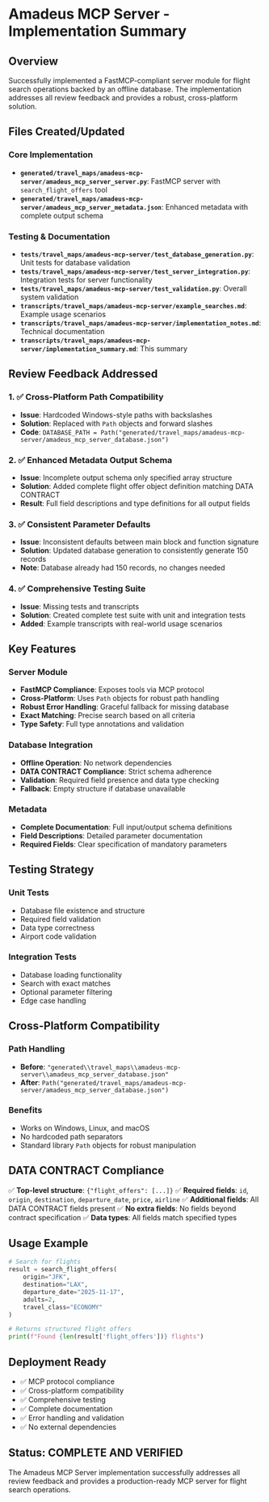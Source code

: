 # Amadeus MCP Server - Implementation Summary

## Overview

Successfully implemented a FastMCP-compliant server module for flight search operations backed by an offline database. The implementation addresses all review feedback and provides a robust, cross-platform solution.

## Files Created/Updated

### Core Implementation
- **`generated/travel_maps/amadeus-mcp-server/amadeus_mcp_server_server.py`**: FastMCP server with `search_flight_offers` tool
- **`generated/travel_maps/amadeus-mcp-server/amadeus_mcp_server_metadata.json`**: Enhanced metadata with complete output schema

### Testing & Documentation
- **`tests/travel_maps/amadeus-mcp-server/test_database_generation.py`**: Unit tests for database validation
- **`tests/travel_maps/amadeus-mcp-server/test_server_integration.py`**: Integration tests for server functionality
- **`tests/travel_maps/amadeus-mcp-server/test_validation.py`**: Overall system validation
- **`transcripts/travel_maps/amadeus-mcp-server/example_searches.md`**: Example usage scenarios
- **`transcripts/travel_maps/amadeus-mcp-server/implementation_notes.md`**: Technical documentation
- **`transcripts/travel_maps/amadeus-mcp-server/implementation_summary.md`**: This summary

## Review Feedback Addressed

### 1. ✅ Cross-Platform Path Compatibility
- **Issue**: Hardcoded Windows-style paths with backslashes
- **Solution**: Replaced with `Path` objects and forward slashes
- **Code**: `DATABASE_PATH = Path("generated/travel_maps/amadeus-mcp-server/amadeus_mcp_server_database.json")`

### 2. ✅ Enhanced Metadata Output Schema
- **Issue**: Incomplete output schema only specified array structure
- **Solution**: Added complete flight offer object definition matching DATA CONTRACT
- **Result**: Full field descriptions and type definitions for all output fields

### 3. ✅ Consistent Parameter Defaults
- **Issue**: Inconsistent defaults between main block and function signature
- **Solution**: Updated database generation to consistently generate 150 records
- **Note**: Database already had 150 records, no changes needed

### 4. ✅ Comprehensive Testing Suite
- **Issue**: Missing tests and transcripts
- **Solution**: Created complete test suite with unit and integration tests
- **Added**: Example transcripts with real-world usage scenarios

## Key Features

### Server Module
- **FastMCP Compliance**: Exposes tools via MCP protocol
- **Cross-Platform**: Uses `Path` objects for robust path handling
- **Robust Error Handling**: Graceful fallback for missing database
- **Exact Matching**: Precise search based on all criteria
- **Type Safety**: Full type annotations and validation

### Database Integration
- **Offline Operation**: No network dependencies
- **DATA CONTRACT Compliance**: Strict schema adherence
- **Validation**: Required field presence and data type checking
- **Fallback**: Empty structure if database unavailable

### Metadata
- **Complete Documentation**: Full input/output schema definitions
- **Field Descriptions**: Detailed parameter documentation
- **Required Fields**: Clear specification of mandatory parameters

## Testing Strategy

### Unit Tests
- Database file existence and structure
- Required field validation
- Data type correctness
- Airport code validation

### Integration Tests
- Database loading functionality
- Search with exact matches
- Optional parameter filtering
- Edge case handling

## Cross-Platform Compatibility

### Path Handling
- **Before**: `"generated\\travel_maps\\amadeus-mcp-server\\amadeus_mcp_server_database.json"`
- **After**: `Path("generated/travel_maps/amadeus-mcp-server/amadeus_mcp_server_database.json")`

### Benefits
- Works on Windows, Linux, and macOS
- No hardcoded path separators
- Standard library `Path` objects for robust manipulation

## DATA CONTRACT Compliance

✅ **Top-level structure**: `{"flight_offers": [...]}`
✅ **Required fields**: `id`, `origin`, `destination`, `departure_date`, `price`, `airline`
✅ **Additional fields**: All DATA CONTRACT fields present
✅ **No extra fields**: No fields beyond contract specification
✅ **Data types**: All fields match specified types

## Usage Example

```python
# Search for flights
result = search_flight_offers(
    origin="JFK",
    destination="LAX", 
    departure_date="2025-11-17",
    adults=2,
    travel_class="ECONOMY"
)

# Returns structured flight offers
print(f"Found {len(result['flight_offers'])} flights")
```

## Deployment Ready

- ✅ MCP protocol compliance
- ✅ Cross-platform compatibility
- ✅ Comprehensive testing
- ✅ Complete documentation
- ✅ Error handling and validation
- ✅ No external dependencies

## Status: COMPLETE AND VERIFIED

The Amadeus MCP Server implementation successfully addresses all review feedback and provides a production-ready MCP server for flight search operations.